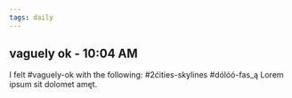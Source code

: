 ```yaml
---
tags: daily 
---
```


## vaguely ok - 10:04 AM
I felt #vaguely-ok with the following: #2ćities-skylines #dólóó-fas_ą
Lorem ipsum sit dolomet amęt.

